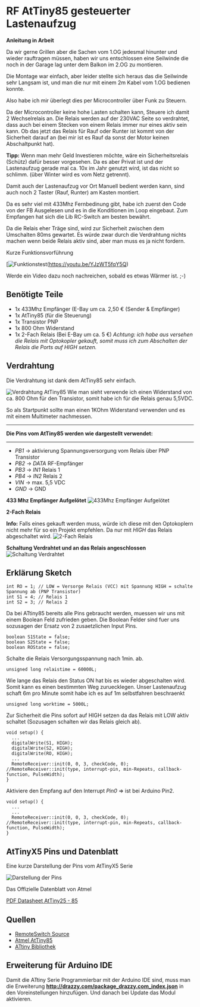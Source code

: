 # RF AtTiny85 gesteuerter Lastenaufzug

**Anleitung in Arbeit**

Da wir gerne Grillen aber die Sachen vom 1.OG jedesmal hinunter und 
wieder rauftragen müssen, haben wir uns entschlossen 
eine Seilwinde die noch in der Garage lag unter dem Balkon im 2.OG zu 
montieren.

Die Montage war einfach, aber leider stellte sich heraus das die 
Seilwinde sehr Langsam ist, und man die nur mit einem 2m Kabel vom 1.OG 
bedienen konnte.

Also habe ich mir überlegt dies per Microcontroller über Funk zu 
Steuern.

Da der Microcontroller keine hohe Lasten schalten kann, Steuere ich 
damit 2 Wechselrelais an.
Die Relais werden auf der 230VAC Seite so verdrahtet, dass auch bei 
einem Stecken von einem Relais immer nur eines aktiv sein kann.
Ob das jetzt das Relais für Rauf oder Runter ist kommt von der 
Sicherheit darauf an (bei mir ist es Rauf da sonst der Motor keinen
Abschaltpunkt hat).

**Tipp:**
Wenn man mehr Geld Investieren möchte, wäre ein Sicherheitsrelais 
(Schütz) dafür besser vorgesehen. Da es aber Privat ist und der 
Lastenaufzug gerade mal ca. 10x im Jahr genutzt wird, ist das nicht so 
schlimm. (über Winter wird es vom Netz getrennt).

Damit auch der Lastenaufzug vor Ort Manuell bedient werden kann, sind 
auch noch 2 Taster (Rauf, Runter) am Kasten montiert.

Da es sehr viel mit 433Mhz Fernbedinung gibt, habe ich zuerst den Code 
von der FB Ausgelesen und es in die Konditionen im Loop eingebaut.
Zum Empfangen hat sich die Lib RC-Switch am besten bewährt.

Da die Relais eher Träge sind, wird zur Sicherheit zwischen dem 
Umschalten 80ms gewartet.
Es würde zwar durch die Verdrahtung nichts machen wenn beide Relais 
aktiv sind, aber man muss es ja nicht fordern.

Kurze Funktionsvorführung

[![Funktionstest](https://youtu.be/YJzWT5fqY5Q/3.JPG)(https://youtu.be/YJzWT5fqY5Q)

Werde ein Video dazu noch nachreichen, sobald es etwas Wärmer ist. ;-)

## Benötigte Teile

* 1x 433Mhz Empfänger (E-Bay um ca. 2,50 € (Sender & Empfänger)
* 1x AtTiny85 (für die Steuerung)
* 1x Transistor PNP
* 1x 800 Ohm Widerstand
* 1x 2-Fach Relais (Bei E-Bay um ca. 5 €) *Achtung: ich habe aus 
versehen die Relais mit Optokopler gekauft, somit muss ich zum 
Abschalten der Relais die Ports auf HIGH setzen.*


## Verdrahtung

Die Verdrahtung ist dank dem AtTiny85 sehr einfach.

![Verdrahtung AtTiny85](Doku/Schaltplan.jpg)
Wie man sieht verwende ich einen Widerstand von ca. 800 Ohm für den 
Transistor, somit habe ich für die Relais genau 5,5VDC.

So als Startpunkt sollte man einen 1KOhm Widerstand verwenden und es mit 
einem Multimeter nachmessen.

---

**Die Pins vom AtTiny85 werden wie dargestellt verwendet:**

---

* *PB1* -> aktivierung Spannungsversorgung vom Relais über PNP Transistor
* *PB2* -> *DATA* RF-Empfänger
* *PB3* -> *IN1* Relais 1
* *PB4* -> *IN2* Relais 2
* *VIN* -> max. 5,5 VDC
* *GND* -> GND

**433 Mhz Empfänger Aufgelötet**
![433Mhz Empfänger Aufgelötet](Doku/DSC_1584.JPG)

**2-Fach Relais**

**Info:** Falls eines gekauft werden muss, würde ich diese mit den 
Optokoplern nicht mehr für so ein Projekt empfehlen. 
Da nur mit *HIGH* das Relais abgeschaltet wird.
![2-Fach Relais](Doku/DSC_1585.JPG)

**Schaltung Verdrahtet und an das Relais angeschlossen**
![Schaltung Verdrahtet](Doku/DSC_1586.JPG)


## Erklärung Sketch


```Arduino
int RO = 1; // LOW = Versorge Relais (VCC) mit Spannung HIGH = schalte Spannung ab (PNP Transistor)
int S1 = 4; // Relais 1
int S2 = 3; // Relais 2
```

Da bei ATtiny85 bereits alle Pins gebraucht werden, muessen wir uns mit 
einem Boolean Feld zufrieden geben.
Die Boolean Felder sind fuer uns sozusagen der Ersatz von 2 
zusaetzlichen Input Pins.
```Arduino
boolean S1State = false;
boolean S2State = false;
boolean ROState = false;
```

Schalte die Relais Versorgungsspannung nach 1min. ab.
```Arduino
unsigned long relaistime = 60000L;
```

Wie lange das Relais den Status ON hat bis es wieder abgeschalten wird. 
Somit kann es einen bestimmten Weg zuruecklegen.
Unser Lastenaufzug schaft 6m pro Minute somit habe ich es auf 1m 
selbstfahren beschraenkt 
```Arduino
unsigned long worktime = 5000L;
```

Zur Sicherheit die Pins sofort auf HIGH setzen da das Relais mit LOW 
aktiv schaltet (Sozusagen schalten wir das Relais gleich ab).
```Arduino
void setup() {
  ...
  digitalWrite(S1, HIGH);
  digitalWrite(S2, HIGH);
  digitalWrite(RO, HIGH);
  ...
  RemoteReceiver::init(0, 0, 3, checkCode, 0); //RemoteReceiver::init(type, interrupt-pin, min-Repeats, callback-function, PulseWidth);
}
```

Aktiviere den Empfang auf den Interrupt *Pin0* => ist bei Arduino Pin2.
```Arduino
void setup() {
  ...
  ...
  RemoteReceiver::init(0, 0, 3, checkCode, 0); //RemoteReceiver::init(type, interrupt-pin, min-Repeats, callback-function, PulseWidth);
}
```

## AtTinyX5 Pins und Datenblatt

Eine kurze Darstellung der Pins vom AtTinyX5 Serie

![Darstellung der Pins](Doku/attiny85_pinout.jpg)

Das Offizielle Datenblatt von Atmel

[PDF Datasheet AtTiny25 - 85](Doku/Atmel-2586-AVR-8-bit-Microcontroller-ATtiny25-ATtiny45-ATtiny85_Datasheet.pdf)

## Quellen

* [RemoteSwitch Source](https://drive.google.com/file/d/0B4k-iADFKitTb3U0aHpLaEVqYXc/edit)
* [Atmel AtTiny85](http://www.atmel.com/devices/attiny85.aspx)
* [ATtiny Bibliothek](http://drazzy.com/package_drazzy.com_index.json)

## Erweiterung für Arduino IDE
Damit die ATtiny Serie Programmierbar mit der Arduino IDE sind, muss man die Erweiterung **http://drazzy.com/package_drazzy.com_index.json** in den Voreinstellungen hinzufügen.
Und danach bei Update das Modul aktivieren.



